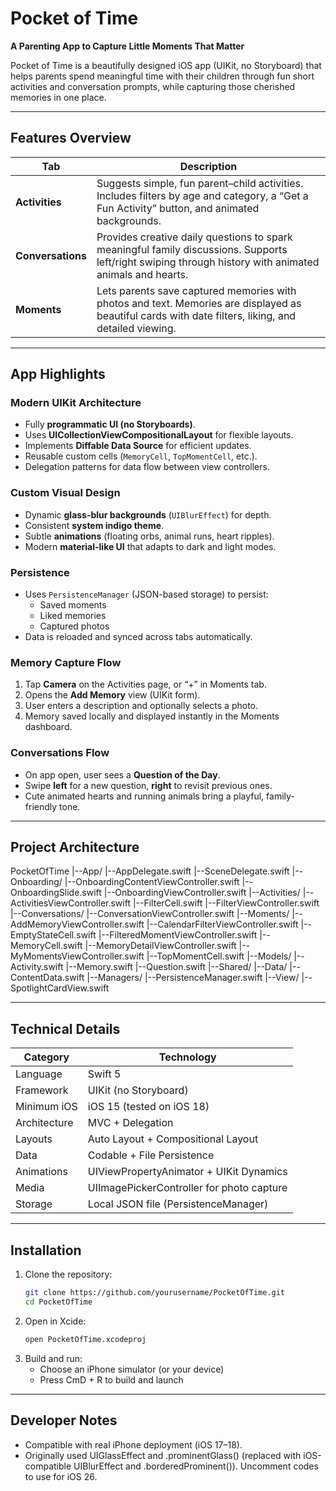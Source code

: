 # Pocket of Time  
**A Parenting App to Capture Little Moments That Matter**

Pocket of Time is a beautifully designed iOS app (UIKit, no Storyboard) that helps parents spend meaningful time with their children through fun short activities and conversation prompts, while capturing those cherished memories in one place.

---

## Features Overview

| Tab | Description |
|-----|--------------|
| **Activities** | Suggests simple, fun parent–child activities. Includes filters by age and category, a “Get a Fun Activity” button, and animated backgrounds. |
| **Conversations** | Provides creative daily questions to spark meaningful family discussions. Supports left/right swiping through history with animated animals and hearts. |
| **Moments** | Lets parents save captured memories with photos and text. Memories are displayed as beautiful cards with date filters, liking, and detailed viewing. |

---

## App Highlights

### Modern UIKit Architecture
- Fully **programmatic UI (no Storyboards)**.
- Uses **UICollectionViewCompositionalLayout** for flexible layouts.
- Implements **Diffable Data Source** for efficient updates.
- Reusable custom cells (`MemoryCell`, `TopMomentCell`, etc.).
- Delegation patterns for data flow between view controllers.

### Custom Visual Design
- Dynamic **glass-blur backgrounds** (`UIBlurEffect`) for depth.
- Consistent **system indigo theme**.
- Subtle **animations** (floating orbs, animal runs, heart ripples).
- Modern **material-like UI** that adapts to dark and light modes.

### Persistence
- Uses `PersistenceManager` (JSON-based storage) to persist:
  - Saved moments
  - Liked memories
  - Captured photos
- Data is reloaded and synced across tabs automatically.

### Memory Capture Flow
1. Tap **Camera** on the Activities page, or “+” in Moments tab.  
2. Opens the **Add Memory** view (UIKit form).  
3. User enters a description and optionally selects a photo.  
4. Memory saved locally and displayed instantly in the Moments dashboard.

### Conversations Flow
- On app open, user sees a **Question of the Day**.  
- Swipe **left** for a new question, **right** to revisit previous ones.  
- Cute animated hearts and running animals bring a playful, family-friendly tone.

---

## Project Architecture
PocketOfTime
|--App/
|--AppDelegate.swift
|--SceneDelegate.swift
|--Onboarding/
|--OnboardingContentViewController.swift
|--OnboardingSlide.swift
|--OnboardingViewController.swift
|--Activities/
|--ActivitiesViewController.swift
|--FilterCell.swift
|--FilterViewController.swift
|--Conversations/
|--ConversationViewController.swift
|--Moments/
|--AddMemoryViewController.swift
|--CalendarFilterViewController.swift
|--EmptyStateCell.swift
|--FilteredMomentViewController.swift
|--MemoryCell.swift
|--MemoryDetailViewController.swift
|--MyMomentsViewController.swift
|--TopMomentCell.swift
|--Models/
|--Activity.swift
|--Memory.swift
|--Question.swift
|--Shared/
|--Data/
|--ContentData.swift
|--Managers/
|--PersistenceManager.swift
|--View/
|--SpotlightCardView.swift

---

## Technical Details

| Category | Technology |
|-----------|-------------|
| Language | Swift 5 |
| Framework | UIKit (no Storyboard) |
| Minimum iOS | iOS 15 (tested on iOS 18) |
| Architecture | MVC + Delegation |
| Layouts | Auto Layout + Compositional Layout |
| Data | Codable + File Persistence |
| Animations | UIViewPropertyAnimator + UIKit Dynamics |
| Media | UIImagePickerController for photo capture |
| Storage | Local JSON file (PersistenceManager) |

---

## Installation

1. Clone the repository:
   ```bash
   git clone https://github.com/yourusername/PocketOfTime.git
   cd PocketOfTime

2. Open in Xcide:
   ``` bash
   open PocketOfTime.xcodeproj

3. Build and run:
   - Choose an iPhone simulator (or your device)
   - Press CmD + R to build and launch
  
---

## Developer Notes
- Compatible with real iPhone deployment (iOS 17–18).
- Originally used UIGlassEffect and .prominentGlass() (replaced with iOS-compatible UIBlurEffect and .borderedProminent()). Uncomment codes to use for iOS 26.
